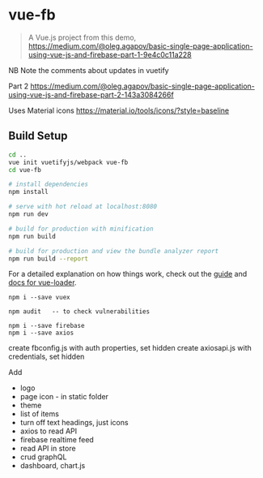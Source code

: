 # vue-fb

> A Vue.js project
from this demo, https://medium.com/@oleg.agapov/basic-single-page-application-using-vue-js-and-firebase-part-1-9e4c0c11a228

NB Note the comments about updates in vuetify

Part 2
https://medium.com/@oleg.agapov/basic-single-page-application-using-vue-js-and-firebase-part-2-143a3084266f

Uses Material icons
https://material.io/tools/icons/?style=baseline

## Build Setup

``` bash
cd ..
vue init vuetifyjs/webpack vue-fb
cd vue-fb

# install dependencies
npm install

# serve with hot reload at localhost:8080
npm run dev

# build for production with minification
npm run build

# build for production and view the bundle analyzer report
npm run build --report
```

For a detailed explanation on how things work, check out the [guide](http://vuejs-templates.github.io/webpack/) and [docs for vue-loader](http://vuejs.github.io/vue-loader).

```
npm i --save vuex

npm audit   -- to check vulnerabilities

npm i --save firebase
npm i --save axios

```
create fbconfig.js with auth properties, set hidden
create axiosapi.js with credentials, set hidden

Add
- logo
- page icon - in static folder
- theme
- list of items
- turn off text headings, just icons
- axios to read API
- firebase realtime feed
- read API in store
- crud graphQL
- dashboard, chart.js
